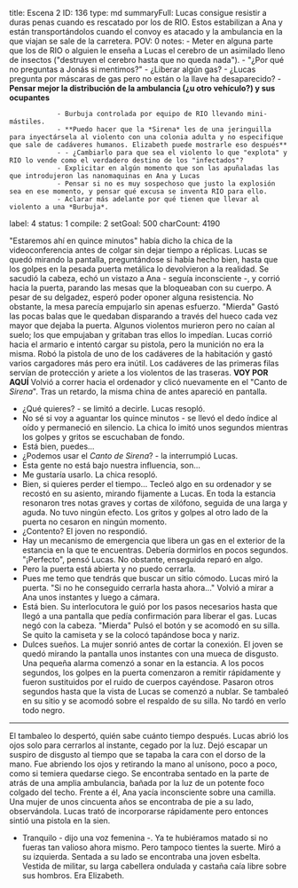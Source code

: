title:          Escena 2
ID:             136
type:           md
summaryFull:    Lucas consigue resistir a duras penas cuando es rescatado por los de RIO. Estos estabilizan a Ana y están transportándolos cuando el convoy es atacado y la ambulancia en la que viajan se sale de la carretera.
POV:            0
notes:          - Meter en alguna parte que los de RIO o alguien le enseña a Lucas el cerebro de un asimilado lleno de insectos ("destruyen el cerebro hasta que no queda nada").
                - "¿Por qué no preguntas a Jonás si mentimos?"
                - ¿Liberar algún gas?
                - ¿Lucas pregunta por máscaras de gas pero no están o la llave ha desaparecido?
                - **Pensar mejor la distribución de la ambulancia (¿u otro vehículo?) y sus ocupantes**
                
                - Burbuja controlada por equipo de RIO llevando mini-mástiles.
                - **Puedo hacer que la *Sirena* les de una jeringuilla para inyectársela al violento con una colonia adulta y no especifique que sale de cadáveres humanos. Elizabeth puede mostrarle eso después**
                - - ¿Cambiarlo para que sea el violento lo que "explota" y RIO lo vende como el verdadero destino de los "infectados"?
                - Explicitar en algún momento que son las apuñaladas las que introdujeron las nanomaquinas en Ana y Lucas
                - Pensar si no es muy sospechoso que justo la explosión sea en ese momento, y pensar qué excusa se inventa RIO para ello.
                - Aclarar más adelante por qué tienen que llevar al violento a una *Burbuja*.
label:          4
status:         1
compile:        2
setGoal:        500
charCount:      4190


"Estaremos ahí en quince minutos" había dicho la chica de la videoconferencia antes de colgar sin dejar tiempo a réplicas.
Lucas se quedó mirando la pantalla, preguntándose si había hecho bien, hasta que los golpes en la pesada puerta metálica lo devolvieron a la realidad.
Se sacudió la cabeza, echó un vistazo a Ana - seguía inconsciente -, y corrió hacia la puerta, parando las mesas que la bloqueaban con su cuerpo.
A pesar de su delgadez, esperó poder oponer alguna resistencia. No obstante, la mesa parecía empujarlo sin apenas esfuerzo.
"Mierda"
Gastó las pocas balas que le quedaban disparando a través del hueco cada vez mayor que dejaba la puerta. Algunos violentos  murieron pero no caían al suelo; los que empujaban y gritaban tras ellos  lo impedían.
Lucas corrió hacia el armario e intentó cargar su pistola, pero la munición no era la misma. Robó la pistola de uno de los cadáveres de la habitación y gastó varios cargadores más pero era inútil. Los cadáveres de las primeras filas servían de protección y ariete a los violentos de las traseras.
**VOY POR AQUÍ**
Volvió a correr hacia el ordenador y clicó nuevamente en el "Canto de *Sirena*". Tras un retardo, la misma china de antes apareció en pantalla.
- ¿Qué quieres? - se limitó a decirle.
Lucas resopló.
- No sé si voy a aguantar los quince minutos - se llevó el dedo índice al oído y permaneció en silencio. La chica lo imitó unos segundos mientras los golpes y gritos se escuchaban de fondo.
- Está bien, puedes...
- ¿Podemos usar el *Canto de Sirena*? - la interrumpió Lucas.
- Esta gente no está bajo nuestra influencia, son...
- Me gustaría usarlo.
La chica resopló.
- Bien, si quieres perder el tiempo...
Tecleó algo en su ordenador y se recostó en su asiento, mirando fijamente a Lucas.
En toda la estancia resonaron tres notas graves y cortas de xilófono, seguida de una larga y aguda.
No tuvo ningún efecto. Los gritos y golpes al otro lado de la puerta no cesaron en ningún momento.
- ¿Contento?
El joven no respondió.
- Hay un mecanismo de emergencia que libera un gas en el exterior de la estancia en la que te encuentras. Debería dormirlos en pocos segundos.
"¡Perfecto", pensó Lucas. No obstante, enseguida reparó en algo.
- Pero la puerta está abierta y no puedo cerrarla.
- Pues me temo que tendrás que buscar un sitio cómodo.
Lucas miró la puerta.
"Si no he conseguido cerrarla hasta ahora..."
Volvió a mirar a Ana unos instantes y luego a cámara.
- Está bien.
Su interlocutora le guió por los pasos necesarios hasta que llegó a una pantalla que pedía confirmación para liberar el gas.
Lucas negó con la cabeza.
"Mierda"
Pulsó el botón y se acomodó en su silla. Se quito la camiseta y se la colocó tapándose boca y nariz.
- Dulces sueños.
La mujer sonrió antes de cortar la conexión.
El joven se quedó mirando la pantalla unos instantes con una mueca de disgusto.
Una pequeña alarma comenzó a sonar en la estancia. A los pocos segundos, los golpes en la puerta comenzaron a remitir rápidamente y fueron sustituidos por el ruido de cuerpos cayéndose.
Pasaron otros segundos hasta que la vista de Lucas se comenzó a nublar. Se tambaleó en su sitio y se acomodó sobre el respaldo de su silla.
No tardó en verlo todo negro.
- - -
El tambaleo lo despertó, quién sabe cuánto tiempo después.
Lucas abrió los ojos solo para cerrarlos al instante, cegado por la luz.
Dejó escapar un suspiro de disgusto al tiempo que se tapaba la cara con el dorso de la mano.
Fue abriendo los ojos y retirando la mano al unísono, poco a poco, como si temiera quedarse ciego.
Se encontraba sentado en la parte de atrás de una amplia ambulancia, bañada por la luz de un potente foco colgado del techo.
Frente a él, Ana yacía inconsciente sobre una camilla. Una mujer de unos cincuenta años se encontraba de pie a su lado, observándola.
Lucas trató de incorporarse rápidamente pero entonces sintió una pistola en la sien.
- Tranquilo - dijo una voz femenina -. Ya te hubiéramos matado si no fueras tan valioso ahora mismo. Pero tampoco tientes la suerte.
Miró a su izquierda. Sentada a su lado se encontraba una joven esbelta. Vestida de militar, su larga cabellera ondulada y castaña caía libre sobre sus hombros.
Era Elizabeth.